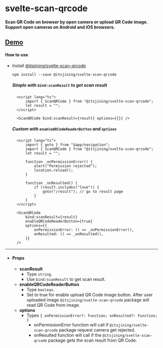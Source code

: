 # svelte-scan-qrcode
**Scan QR Code on browser by open camera or upload QR Code image. Support open cameras on Android and iOS browsers.**
## [Demo](https://svelte-scan-qrcode.vercel.app/)



#### How to use

- Install [@itsjining/svelte-scan-qrcode](https://www.npmjs.com/package/@itsjining/svelte-scan-qrcode)
  ```shell
  npm install --save @itsjining/svelte-scan-qrcode
  ```
  ##### Simple with `bind:scanResult` to get scan result
  ```svelte
    <script lang="ts">
        import { ScanQRCode } from "@itsjining/svelte-scan-qrcode";
        let result = "";
    </script>

    <ScanQRCode bind:scanResult={result} options={{}} />
  ```

  ##### Custom with `enableQRCodeReaderButton` and `options`
  ```svelte
    <script lang="ts">
        import { goto } from "$app/navigation";
        import { ScanQRCode } from "@itsjining/svelte-scan-qrcode";
        let result = "";

        function _onPermissionError() {
            alert("Permission rejected");
            location.reload();
        }

        function _onResulted() {
            if (result.includes("love")) {
                goto("/result"); // go to result page
            }
        }
    </script>

    <ScanQRCode
        bind:scanResult={result}
        enableQRCodeReaderButton={true}
        options={{
            onPermissionError: () => _onPermissionError(),
            onResulted: () => _onResulted(),
        }}
    />
    ```
---
- #### Props
  - **scanResult**
    - Type `string`.
    - Use `bind:scanResult` to get scan result.
  - **enableQRCodeReaderButton**
    - Type `boolean`.
    - Set to true for enable upload QR Code image button. After user uploaded image `@itsjining/svelte-scan-qrcode` package will read QR Code from image.
  - **options**
    - Types ``` {
            onPermissionError?: Function;
            onResulted?: Function;
            } ```
        - onPermissionError function will call if `@itsjining/svelte-scan-qrcode` package request camera get rejected.
        - onResulted function will call if the `@itsjining/svelte-scan-qrcode` package gets the scan result from QR Code.